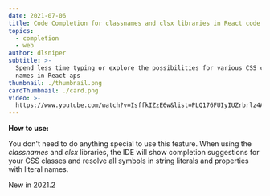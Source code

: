 ```yaml
---
date: 2021-07-06
title: Code Completion for classnames and clsx libraries in React code
topics:
  - completion
  - web
author: dlsniper
subtitle: >-
  Spend less time typing or explore the possibilities for various CSS class
  names in React aps
thumbnail: ./thumbnail.png
cardThumbnail: ./card.png
video: >-
  https://www.youtube.com/watch?v=IsffkIZzE6w&list=PLQ176FUIyIUZrbrlz4AY1V8VzBJKZyVlW&index=16
---
```


**How to use:**

You don't need to do anything special to use this feature. When using the _classnames_ and _clsx_ libraries, the IDE will show completion suggestions for your CSS classes and resolve all symbols in string literals and properties with literal names.

<span class="tag is-rounded">New in 2021.2</span>
